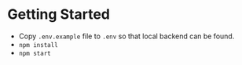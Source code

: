 # Getting Started

- Copy  `.env.example` file to `.env` so that local backend can be found.
- `npm install`
- `npm start`


